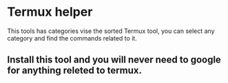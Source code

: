 # Termux helper
This tools has categories vise the sorted Termux tool, you can select any category and find the commands related to it. 

## Install this tool and you will never need to google for anything releted to termux.
